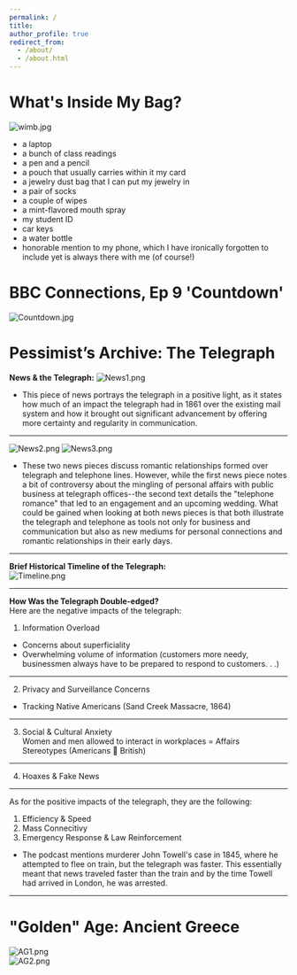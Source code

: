 ```yaml
---
permalink: /
title: 
author_profile: true
redirect_from: 
  - /about/
  - /about.html
---
```

What's Inside My Bag?
======
![wimb.jpg](https://malkry04.github.io/mahraalkhouri.github.io///images/wimb.jpg)
- a laptop
- a bunch of class readings
- a pen and a pencil
- a pouch that usually carries within it my card
- a jewelry dust bag that I can put my jewelry in
- a pair of socks
- a couple of wipes
- a mint-flavored mouth spray
- my student ID
- car keys
- a water bottle
- honorable mention to my phone, which I have ironically forgotten to include yet is always there with me (of course!)  

BBC Connections, Ep 9 'Countdown'
======
![Countdown.jpg](https://malkry04.github.io/mahraalkhouri.github.io///images/Countdown.jpg)  

Pessimist’s Archive: The Telegraph
======
**News & the Telegraph:**
![News1.png](https://malkry04.github.io/mahraalkhouri.github.io///images/News1.png)
- This piece of news portrays the telegraph in a positive light, as it states how much of an impact the telegraph had in 1861 over the existing mail system and how it brought out significant advancement by offering more certainty and regularity in communication.
---
![News2.png](https://malkry04.github.io/mahraalkhouri.github.io///images/News2.png)
![News3.png](https://malkry04.github.io/mahraalkhouri.github.io///images/News3.png)
- These two news pieces discuss romantic relationships formed over telegraph and telephone lines. However, while the first news piece notes a bit of controversy about the mingling of personal affairs with public business at telegraph offices--the second text details the "telephone romance" that led to an engagement and an upcoming wedding. What could be gained when looking at both news pieces is that both illustrate the telegraph and telephone as tools not only for business and communication but also as new mediums for personal connections and romantic relationships in their early days.
---
**Brief Historical Timeline of the Telegraph:**  
![Timeline.png](https://malkry04.github.io/mahraalkhouri.github.io///images/Timeline.png)

---
**How Was the Telegraph Double-edged?**  
Here are the negative impacts of the telegraph:  
1) Information Overload  
- Concerns about superficiality  
- Overwhelming volume of information (customers more needy, businessmen always have to be prepared to respond to customers. . .)  
---
2) Privacy and Surveillance Concerns  
- Tracking Native Americans (Sand Creek Massacre, 1864)  
---
3) Social & Cultural Anxiety  
Women and men allowed to interact in workplaces = Affairs  
Stereotypes (Americans  British)  
---
4) Hoaxes & Fake News  
---
As for the positive impacts of the telegraph, they are the following:  
1) Efficiency & Speed  
2) Mass Connecitivy  
3) Emergency Response & Law Reinforcement  
- The podcast mentions murderer John Towell's case in 1845, where he attempted to flee on train, but the telegraph was faster. This essentially meant that news traveled faster than the train and by the time Towell had arrived in London, he was arrested.  

---
"Golden" Age: Ancient Greece
======
![AG1.png](https://malkry04.github.io/mahraalkhouri.github.io///images/AG1.png)  
![AG2.png](https://malkry04.github.io/mahraalkhouri.github.io///images/AG2.png)  






